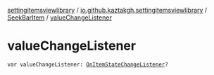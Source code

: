 [settingitemsviewlibrary](../../index.md) / [io.github.kaztakgh.settingitemsviewlibrary](../index.md) / [SeekBarItem](index.md) / [valueChangeListener](./value-change-listener.md)

# valueChangeListener

`var valueChangeListener: `[`OnItemStateChangeListener`](-on-item-state-change-listener/index.md)`?`